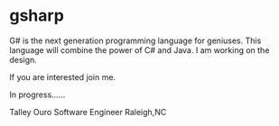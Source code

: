 gsharp
======

G# is the next generation programming language for geniuses.
This language will combine the power of C# and Java.
I am working on the design.

If you are interested join me.

In progress......

Talley Ouro
Software Engineer
Raleigh,NC
